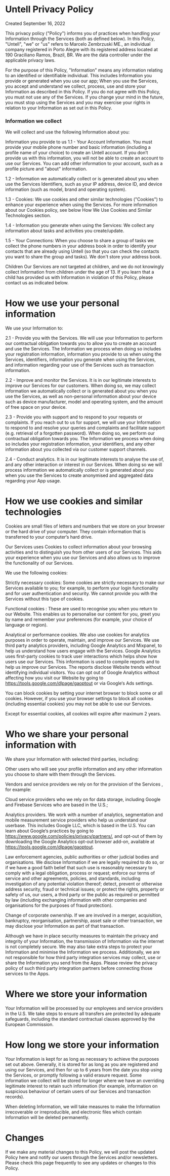 # Untell Privacy Policy
Created September 16, 2022

This privacy policy ("Policy") informs you of practices when handling your Information through the Services (both as defined below). In this Policy, "Untell", "we" or "us" refers to Marcelo Zembrzuski ME., an individual company registered in Porto Alegre with its registered address located at 190 Graciliano Ramos, Brazil, BR. We are the data controller under the applicable privacy laws.

For the purpose of this Policy, "Information" means any information relating to an identified or identifiable individual. This includes Information you provide or generated when you use our app; When you use the Services, you accept and understand we collect, process, use and store your Information as described in this Policy. If you do not agree with this Policy, you must not use any of the Services. If you change your mind in the future, you must stop using the Services and you may exercise your rights in relation to your Information as set out in this Policy.

### Information we collect

We will collect and use the following Information about you:

Information you provide to us
1.1 - Your Account Information. You must provide your mobile phone number and basic information (including a profile name of your choice) to create an Untell account. If you don’t provide us with this information, you will not be able to create an account to use our Services. You can add other information to your account, such as a profile picture and "about" information.


1.2 - Information we automatically collect or is generated about you when use the Services
Identifiers, such as your IP address, device ID, and device information (such as model, brand and operating system).

1.3 - Cookies: 
We use cookies and other similar technologies ("Cookies") to enhance your experience when using the Services. For more information about our Cookies policy, see below How We Use Cookies and Similar Technologies section.

1.4 - Information you generate when using the Services: 
We collect any information about tasks and activities you create/update. 

1.5 - Your Connections:
When you choose to share a group of tasks we collect the phone numbers in your address book in order to identify your contacts that are already using Untell (so that you can check the contacts you want to share the group and tasks). We don't store your address book.


Children
Our Services are not targeted at children, and we do not knowingly collect Information from children under the age of 13. If you learn that a child has provided us with Information in violation of this Policy, please contact us as indicated below.

# How we use your personal information
We use your Information to: 

2.1 - Provide you with the Services. We will use your Information to perform our contractual obligation towards you to allow you to create an account and use the Services. The Information we process when doing so includes your registration information, information you provide to us when using the Services, identifiers, information you generate when using the Services, and information regarding your use of the Services such as transaction information. 


2.2 - Improve and monitor the Services. It is in our legitimate interests to improve our Services for our customers. When doing so, we may collect information we automatically collect or is generated about you when you use the Services, as well as non-personal information about your device such as device manufacturer, model and operating system, and the amount of free space on your device.

2.3 - Provide you with support and to respond to your requests or complaints. If you reach out to us for support, we will use your Information to respond to and resolve your queries and complaints and facilitate support (e.g. retrieval of a forgotten password). When doing so, we perform our contractual obligation towards you. The Information we process when doing so includes your registration information, your identifiers, and any other information about you collected via our customer support channels.

2.4 - Conduct analytics. It is in our legitimate interests to analyse the use of, and any other interaction or interest in our Services. When doing so we will process information we automatically collect or is generated about you when you use the Services to create anonymised and aggregated data regarding your App usage.


# How we use cookies and similar technologies
Cookies are small files of letters and numbers that we store on your browser or the hard drive of your computer. They contain information that is transferred to your computer‘s hard drive.

Our Services uses Cookies to collect information about your browsing activities and to distinguish you from other users of our Services. This aids your experience when you use our Services and also allows us to improve the functionality of our Services.

We use the following cookies:

Strictly necessary cookies: Some cookies are strictly necessary to make our Services available to you; for example, to perform your login functionality and for user authentication and security. We cannot provide you with the Services without this type of cookies.

Functional cookies : These are used to recognise you when you return to our Website. This enables us to personalise our content for you, greet you by name and remember your preferences (for example, your choice of language or region).

Analytical or performance cookies. We also use cookies for analytics purposes in order to operate, maintain, and improve our Services. We use third party analytics providers, including Google Analytics and Mixpanel, to help us understand how users engage with the Services. Google Analytics uses first-party cookies to track user interactions which helps show how users use our Services. This information is used to compile reports and to help us improve our Services. The reports disclose Website trends without identifying individual visitors. You can opt out of Google Analytics without affecting how you visit our Website by going to https://tools.google.com/dlpage/gaoptout or via Google‘s Ads settings.

You can block cookies by setting your internet browser to block some or all cookies. However, if you use your browser settings to block all cookies (including essential cookies) you may not be able to use our Services.

Except for essential cookies, all cookies will expire after maximum 2 years.


# Who we share your personal information with
We share your Information with selected third parties, including:

Other users who will see your profile information and any other information you choose to share with them through the Services.

Vendors and service providers we rely on for the provision of the Services , for example:

Cloud service providers who we rely on for data storage, including Google and Firebase Services who are based in the U.S.;

Analytics providers. We work with a number of analytics, segmentation and mobile measurement service providers who help us understand our userbase. This includes Google LLC, which is based in the U.S. You can learn about Google‘s practices by going to https://www.google.com/policies/privacy/partners/, and opt-out of them by downloading the Google Analytics opt-out browser add-on, available at https://tools.google.com/dlpage/gaoptout.

Law enforcement agencies, public authorities or other judicial bodies and organisations. We disclose Information if we are legally required to do so, or if we have a good faith belief that such use is reasonably necessary to comply with a legal obligation, process or request; enforce our terms of service and other agreements, policies, and standards, including investigation of any potential violation thereof; detect, prevent or otherwise address security, fraud or technical issues; or protect the rights, property or safety of us, our users, a third party or the public as required or permitted by law (including exchanging information with other companies and organisations for the purposes of fraud protection).

Change of corporate ownership. If we are involved in a merger, acquisition, bankruptcy, reorganisation, partnership, asset sale or other transaction, we may disclose your Information as part of that transaction.

Although we have in place security measures to maintain the privacy and integrity of your Information, the transmission of Information via the internet is not completely secure. We may also take extra steps to protect your Information and minimise the Information we process.
Additionally, we are not responsible for how third party integration services may collect, use or share the Information you send from the Apps. Please review the privacy policy of such third party integration partners before connecting those services to the Apps.

# Where we store your information
Your Information will be processed by our employees and service providers in the U.S. We take steps to ensure all transfers are protected by adequate safeguards, including the standard contractual clauses approved by the European Commission.

# How long we store your information
Your Information is kept for as long as necessary to achieve the purposes set out above. Generally, it is stored for as long as you are registered and using our Services, and then for up to 6 years from the date you stop using the Services, or promptly following a valid erasure request. Some information we collect will be stored for longer where we have an overriding legitimate interest to retain such information (for example, information on suspicious behaviour of certain users of our Services and transaction records).

When deleting Information, we will take measures to make the Information irrecoverable or irreproducible, and electronic files which contain Information will be deleted permanently.


# Changes
If we make any material changes to this Policy, we will post the updated Policy here and notify our users through the Services and/or newsletters. Please check this page frequently to see any updates or changes to this Policy.
